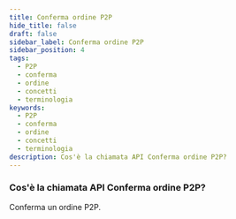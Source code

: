 ```yaml
---
title: Conferma ordine P2P
hide_title: false
draft: false
sidebar_label: Conferma ordine P2P
sidebar_position: 4
tags:
  - P2P
  - conferma
  - ordine
  - concetti
  - terminologia
keywords:
  - P2P
  - conferma
  - ordine
  - concetti
  - terminologia
description: Cos'è la chiamata API Conferma ordine P2P?
---
```


### Cos'è la chiamata API Conferma ordine P2P?

Conferma un ordine P2P.
